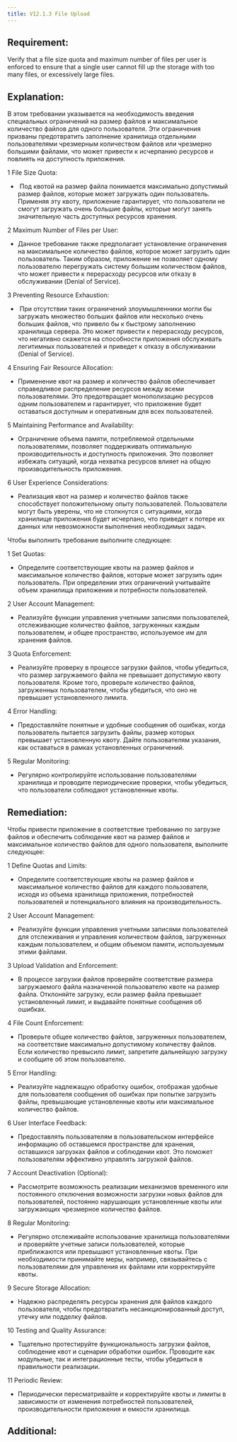 ```yaml
---
title: V12.1.3 File Upload
---
```




## Requirement:

Verify that a file size quota and maximum number of files per user is enforced to ensure that a single user cannot fill up the storage with too many files, or excessively large files.

## Explanation:

В этом требовании указывается на необходимость введения специальных ограничений на размер файлов и максимальное количество файлов для одного пользователя. Эти ограничения призваны предотвратить заполнение хранилища отдельными пользователями чрезмерным количеством файлов или чрезмерно большими файлами, что может привести к исчерпанию ресурсов и повлиять на доступность приложения.

1 
File Size Quota:

  -  Под квотой на размер файла понимается максимально допустимый размер файлов, которые может загружать один пользователь. Применяя эту квоту, приложение гарантирует, что пользователи не смогут загружать очень большие файлы, которые могут занять значительную часть доступных ресурсов хранения.

2 
Maximum Number of Files per User:

  - Данное требование также предполагает установление ограничения на максимальное количество файлов, которое может загрузить один пользователь. Таким образом, приложение не позволяет одному пользователю перегружать систему большим количеством файлов, что может привести к перерасходу ресурсов или отказу в обслуживании (Denial of Service).

3
Preventing Resource Exhaustion:

  -  При отсутствии таких ограничений злоумышленники могли бы загружать множество больших файлов или несколько очень больших файлов, что привело бы к быстрому заполнению хранилища сервера. Это может привести к перерасходу ресурсов, что негативно скажется на способности приложения обслуживать легитимных пользователей и приведет к отказу в обслуживании  (Denial of Service).

4
Ensuring Fair Resource Allocation:

  - Применение квот на размер и количество файлов обеспечивает справедливое распределение ресурсов между всеми пользователями. Это предотвращает монополизацию ресурсов одним пользователем и гарантирует, что приложение будет оставаться доступным и оперативным для всех пользователей.

5 
Maintaining Performance and Availability:

  - Ограничение объема памяти, потребляемой отдельными пользователями, позволяет поддерживать оптимальную производительность и доступность приложения. Это позволяет избежать ситуаций, когда нехватка ресурсов влияет на общую производительность приложения.

6
User Experience Considerations:

  - Реализация квот на размер и количество файлов также способствует положительному опыту пользователей. Пользователи могут быть уверены, что не столкнутся с ситуациями, когда хранилище приложения будет исчерпано, что приведет к потере их данных или невозможности выполнения необходимых задач.


Чтобы выполнить требование выполните следующее:

1 
Set Quotas:

  - Определите соответствующие квоты на размер файлов и максимальное количество файлов, которые может загрузить один пользователь. При определении этих ограничений учитывайте объем хранилища приложения и потребности пользователей.

2
User Account Management:

  - Реализуйте функции управления учетными записями пользователей, отслеживающие количество файлов, загруженных каждым пользователем, и общее пространство, используемое им для хранения файлов.

3
Quota Enforcement:

  - Реализуйте проверку в процессе загрузки файлов, чтобы убедиться, что размер загружаемого файла не превышает допустимую квоту пользователя. Кроме того, проверьте количество файлов, загруженных пользователем, чтобы убедиться, что оно не превышает установленного лимита.

4
Error Handling:

  - Предоставляйте понятные и удобные сообщения об ошибках, когда пользователь пытается загрузить файлы, размер которых превышает установленную квоту. Дайте пользователям указания, как оставаться в рамках установленных ограничений.

5
Regular Monitoring:

  - Регулярно контролируйте использование пользователями хранилища и проводите периодические проверки, чтобы убедиться, что пользователи соблюдают установленные квоты.


## Remediation:

Чтобы привести приложение в соответствие требованию по загрузке файлов и обеспечить соблюдение квот на размер файлов и максимальное количество файлов для одного пользователя, выполните следующее:

1 
Define Quotas and Limits:

  - Определите соответствующие квоты на размер файлов и максимальное количество файлов для каждого пользователя, исходя из объема хранилища приложения, потребностей пользователей и потенциального влияния на производительность.

2
User Account Management:

  - Реализуйте функции управления учетными записями пользователей для отслеживания и управления количеством файлов, загруженных каждым пользователем, и общим объемом памяти, используемым этими файлами.

3
Upload Validation and Enforcement:

  - В процессе загрузки файлов проверяйте соответствие размера загружаемого файла назначенной пользователю квоте на размер файла. Отклоняйте загрузку, если размер файла превышает установленный лимит, и выдавайте понятные сообщения об ошибках.

4
File Count Enforcement:

  - Проверьте общее количество файлов, загруженных пользователем, на соответствие максимально допустимому количеству файлов. Если количество превысило лимит, запретите дальнейшую загрузку и сообщите об этом пользователю.

5
Error Handling:

  - Реализуйте надлежащую обработку ошибок, отображая удобные для пользователя сообщения об ошибках при попытке загрузить файлы, превышающие установленные квоты или максимальное количество файлов. 

6
User Interface Feedback:

  - Предоставлять пользователям в пользовательском интерфейсе информацию об оставшемся пространстве для хранения, оставшихся загрузках файлов и соблюдении квот. Это поможет пользователям эффективно управлять загрузкой файлов.

7
Account Deactivation (Optional):

  - Рассмотрите возможность реализации механизмов временного или постоянного отключения возможности загрузки новых файлов для пользователей, постоянно нарушающих установленные квоты или загружающих чрезмерное количество файлов.

8 
Regular Monitoring:

  - Регулярно отслеживайте использование хранилища пользователями и проверяйте учетные записи пользователей, которые приближаются или превышают установленные квоты. При необходимости принимайте меры, например, связывайтесь с пользователями для управления их файлами или корректируйте квоты.

9
Secure Storage Allocation:

  - Надежно распределять ресурсы хранения для файлов каждого пользователя, чтобы предотвратить несанкционированный доступ, утечку или подделку файлов.

10
Testing and Quality Assurance:

  - Тщательно протестируйте функциональность загрузки файлов, соблюдение квот и сценарии обработки ошибок. Проводите как модульные, так и интеграционные тесты, чтобы убедиться в правильности реализации.

11
Periodic Review:

  - Периодически пересматривайте и корректируйте квоты и лимиты в зависимости от изменения потребностей пользователей, производительности приложения и емкости хранилища.


## Additional:




